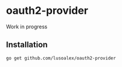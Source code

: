 # oauth2-provider

Work in progress

## Installation

```
go get github.com/lusoalex/oauth2-provider
```